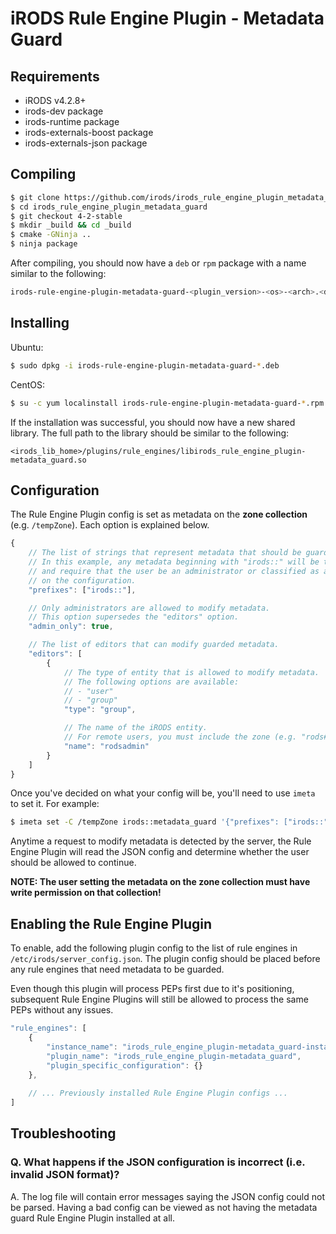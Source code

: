 # iRODS Rule Engine Plugin - Metadata Guard

## Requirements
- iRODS v4.2.8+
- irods-dev package
- irods-runtime package
- irods-externals-boost package
- irods-externals-json package

## Compiling
```bash
$ git clone https://github.com/irods/irods_rule_engine_plugin_metadata_guard
$ cd irods_rule_engine_plugin_metadata_guard
$ git checkout 4-2-stable
$ mkdir _build && cd _build
$ cmake -GNinja ..
$ ninja package
```
After compiling, you should now have a `deb` or `rpm` package with a name similar to the following:
```bash
irods-rule-engine-plugin-metadata-guard-<plugin_version>-<os>-<arch>.<deb|rpm>
```

## Installing
Ubuntu:
```bash
$ sudo dpkg -i irods-rule-engine-plugin-metadata-guard-*.deb
```
CentOS:
```bash
$ su -c yum localinstall irods-rule-engine-plugin-metadata-guard-*.rpm
```
If the installation was successful, you should now have a new shared library. The full path to the library
should be similar to the following:
```
<irods_lib_home>/plugins/rule_engines/libirods_rule_engine_plugin-metadata_guard.so
```

## Configuration
The Rule Engine Plugin config is set as metadata on the **zone collection** (e.g. `/tempZone`).
Each option is explained below.
```javascript
{
    // The list of strings that represent metadata that should be guarded.
    // In this example, any metadata beginning with "irods::" will be treated special
    // and require that the user be an administrator or classified as an editor depending
    // on the configuration.
    "prefixes": ["irods::"],

    // Only administrators are allowed to modify metadata.
    // This option supersedes the "editors" option.
    "admin_only": true,

    // The list of editors that can modify guarded metadata.
    "editors": [
        {
            // The type of entity that is allowed to modify metadata.
            // The following options are available:
            // - "user"
            // - "group"
            "type": "group",

            // The name of the iRODS entity.
            // For remote users, you must include the zone (e.g. "rods#tempZone").
            "name": "rodsadmin"
        }
    ]
}
```
Once you've decided on what your config will be, you'll need to use `imeta` to set it. For example:
```bash
$ imeta set -C /tempZone irods::metadata_guard '{"prefixes": ["irods::"], "admin_only": true}'
```
Anytime a request to modify metadata is detected by the server, the Rule Engine Plugin will read the JSON
config and determine whether the user should be allowed to continue.

**NOTE: The user setting the metadata on the zone collection must have write permission on that collection!**

## Enabling the Rule Engine Plugin
To enable, add the following plugin config to the list of rule engines in `/etc/irods/server_config.json`. 
The plugin config should be placed before any rule engines that need metadata to be guarded.

Even though this plugin will process PEPs first due to it's positioning, subsequent Rule Engine Plugins will 
still be allowed to process the same PEPs without any issues.
```javascript
"rule_engines": [
    {
        "instance_name": "irods_rule_engine_plugin-metadata_guard-instance",
        "plugin_name": "irods_rule_engine_plugin-metadata_guard",
        "plugin_specific_configuration": {}
    },
    
    // ... Previously installed Rule Engine Plugin configs ...
]

```

## Troubleshooting

### Q. What happens if the JSON configuration is incorrect (i.e. invalid JSON format)?
A. The log file will contain error messages saying the JSON config could not be parsed. Having a bad config can
be viewed as not having the metadata guard Rule Engine Plugin installed at all.

